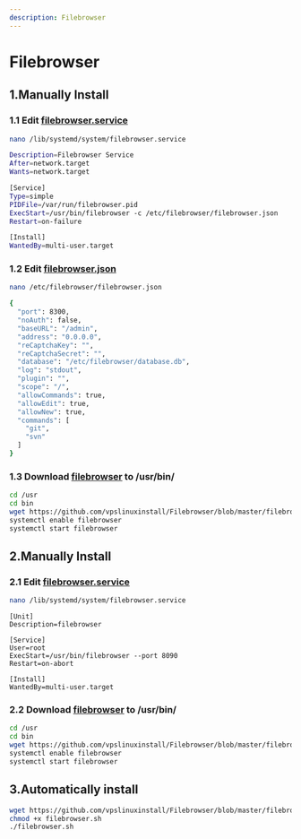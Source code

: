 ```yaml
---
description: Filebrowser
---
```


# Filebrowser

## 1.Manually Install

### 1.1 Edit [filebrowser.service](https://github.com/vpslinuxinstall/Filebrowser/blob/master/filebrowser.service)

```bash
nano /lib/systemd/system/filebrowser.service
```

```bash
Description=Filebrowser Service  
After=network.target  
Wants=network.target  

[Service]  
Type=simple  
PIDFile=/var/run/filebrowser.pid  
ExecStart=/usr/bin/filebrowser -c /etc/filebrowser/filebrowser.json  
Restart=on-failure  

[Install]  
WantedBy=multi-user.target
```

### 1.2 Edit [filebrowser.json](https://github.com/vpslinuxinstall/Filebrowser/blob/master/filebrowser.json)

```bash
nano /etc/filebrowser/filebrowser.json
```

```bash
{  
  "port": 8300,  
  "noAuth": false,  
  "baseURL": "/admin",  
  "address": "0.0.0.0",  
  "reCaptchaKey": "",  
  "reCaptchaSecret": "",  
  "database": "/etc/filebrowser/database.db",  
  "log": "stdout",  
  "plugin": "",  
  "scope": "/",  
  "allowCommands": true,  
  "allowEdit": true,    
  "allowNew": true,  
  "commands": [  
    "git",  
    "svn"  
  ]  
}  
```

### 1.3 Download [filebrowser](https://github.com/vpslinuxinstall/Filebrowser/blob/master/filebrowser) to /usr/bin/

```bash
cd /usr
cd bin
wget https://github.com/vpslinuxinstall/Filebrowser/blob/master/filebrowser
systemctl enable filebrowser
systemctl start filebrowser
```

## 2.Manually Install

### 2.1 Edit [filebrowser.service](https://github.com/vpslinuxinstall/Filebrowser/blob/master/filebrowser.service)

```bash
nano /lib/systemd/system/filebrowser.service
```

```text
[Unit] 
Description=filebrowser 

[Service] 
User=root 
ExecStart=/usr/bin/filebrowser --port 8090 
Restart=on-abort 

[Install] 
WantedBy=multi-user.target
```

### 2.2 Download [filebrowser](https://github.com/vpslinuxinstall/Filebrowser/blob/master/filebrowser) to /usr/bin/

```bash
cd /usr
cd bin
wget https://github.com/vpslinuxinstall/Filebrowser/blob/master/filebrowser
systemctl enable filebrowser
systemctl start filebrowser
```

## 3.Automatically install

```bash
wget https://github.com/vpslinuxinstall/Filebrowser/blob/master/filebrowser.sh
chmod +x filebrowser.sh
./filebrowser.sh
```



